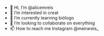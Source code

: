 - 👋 Hi, I’m @alicemreis
- 👀 I’m interested in creat 
- 🌱 I’m currently learning biólogo
- 💞️ I’m looking to collaborate on everything 
- 📫 How to reach me Instagram @meirareis_

<!---
alicemreis/alicemreis is a ✨ special ✨ repository because its `README.md` (this file) appears on your GitHub profile.
You can click the Preview link to take a look at your changes.
--->
